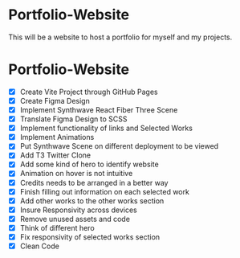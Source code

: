 # Portfolio-Website
This will be a website to host a portfolio for myself and my projects.

# Portfolio-Website
- [x] Create Vite Project through GitHub Pages
- [x] Create Figma Design
- [x] Implement Synthwave React Fiber Three Scene
- [x] Translate Figma Design to SCSS
- [x] Implement functionality of links and Selected Works
- [x] Implement Animations
- [x] Put Synthwave Scene on different deployment to be viewed
- [x] Add T3 Twitter Clone
- [x] Add some kind of hero to identify website
- [x] Animation on hover is not intuitive
- [x] Credits needs to be arranged in a better way
- [x] Finish filling out information on each selected work
- [x] Add other works to the other works section
- [x] Insure Responsivity across devices
- [x] Remove unused assets and code
- [x] Think of different hero
- [x] Fix responsivity of selected works section
- [x] Clean Code
